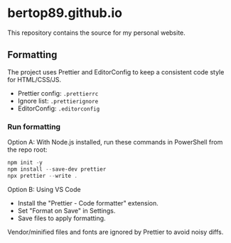 # bertop89.github.io

This repository contains the source for my personal website.

## Formatting

The project uses Prettier and EditorConfig to keep a consistent code style for HTML/CSS/JS.

- Prettier config: `.prettierrc`
- Ignore list: `.prettierignore`
- EditorConfig: `.editorconfig`

### Run formatting

Option A: With Node.js installed, run these commands in PowerShell from the repo root:

```powershell
npm init -y
npm install --save-dev prettier
npx prettier --write .
```

Option B: Using VS Code
- Install the "Prettier - Code formatter" extension.
- Set "Format on Save" in Settings.
- Save files to apply formatting.

Vendor/minified files and fonts are ignored by Prettier to avoid noisy diffs.
